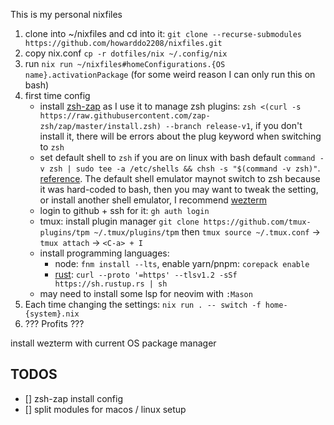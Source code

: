 This is my personal nixfiles

1. clone into ~/nixfiles and cd into it: `git clone --recurse-submodules https://github.com/howarddo2208/nixfiles.git`
2. copy nix.conf `cp -r dotfiles/nix ~/.config/nix`
3. run `nix run ~/nixfiles#homeConfigurations.{OS name}.activationPackage` (for some weird reason I can only run this on bash)
4. first time config
    - install [zsh-zap](https://github.com/zap-zsh/zap) as I use it to manage zsh plugins: `zsh <(curl -s https://raw.githubusercontent.com/zap-zsh/zap/master/install.zsh) --branch release-v1`, if you don't install it, there will be errors about the plug keyword when switching to `zsh`
    - set default shell to `zsh` if you are on linux with bash default `command -v zsh | sudo tee -a /etc/shells && chsh -s "$(command -v zsh)"`. [reference](https://unix.stackexchange.com/questions/111365/how-to-change-default-shell-to-zsh-chsh-says-invalid-shell). The default shell emulator maynot switch to zsh because it was hard-coded to bash, then you may want to tweak the setting, or install another shell emulator, I recommend [wezterm](https://github.com/wez/wezterm) 
    - login to github + ssh for it: `gh auth login`
    - tmux: install plugin manager `git clone https://github.com/tmux-plugins/tpm ~/.tmux/plugins/tpm` then `tmux source ~/.tmux.conf` -> `tmux attach` -> `<C-a> + I`
    - install programming languages:
        - node: `fnm install --lts`, enable yarn/pnpm: `corepack enable`
        - [rust](https://www.rust-lang.org/tools/install): `curl --proto '=https' --tlsv1.2 -sSf https://sh.rustup.rs | sh`
    - may need to install some lsp for neovim with `:Mason`
5. Each time changing the settings: `nix run . -- switch -f home-{system}.nix`
5. ??? Profits ???

install wezterm with current OS package manager
## TODOS
- [] zsh-zap install config
- [] split modules for macos / linux setup
